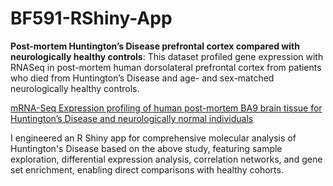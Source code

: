 # BF591-RShiny-App

**Post-mortem Huntington’s Disease prefrontal cortex compared with neurologically healthy controls**: This dataset profiled gene expression with RNASeq in post-mortem human dorsolateral prefrontal cortex from patients who died from Huntington’s Disease and age- and sex-matched neurologically healthy controls.

[mRNA-Seq Expression profiling of human post-mortem BA9 brain tissue for Huntington’s Disease and neurologically normal individuals]([url](https://www.ncbi.nlm.nih.gov/geo/query/acc.cgi?acc=GSE64810))

I engineered an R Shiny app for comprehensive molecular analysis of Huntington's Disease based on the above study, featuring sample exploration, differential expression analysis, correlation networks, and gene set enrichment, enabling direct comparisons with healthy cohorts.
